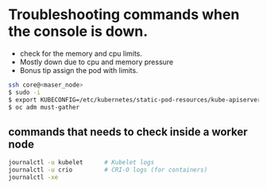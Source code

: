 
# Troubleshooting commands when the console is down.

- check for the memory and cpu limits.
- Mostly down due to cpu and memory pressure
- Bonus tip assign the pod with limits.


```bash
ssh core@<maser_node>
$ sudo -i
$ export KUBECONFIG=/etc/kubernetes/static-pod-resources/kube-apiserver-certs/secrets/node-kubeconfigs/localhost.kubeconfig
$ oc adm must-gather
```

## commands that needs to check inside a worker node
```bash
journalctl -u kubelet      # Kubelet logs
journalctl -u crio         # CRI-O logs (for containers)
journalctl -xe
```
